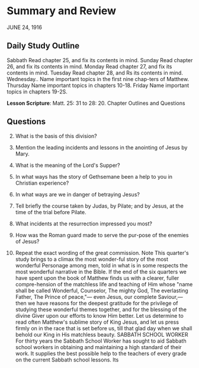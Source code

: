 # Summary and Review
JUNE 24, 1916

## Daily Study Outline

Sabbath Read chapter 25, and fix its contents in mind. Sunday Read chapter 26, and fix its contents in mind. Monday Read chapter 27, and fix its contents in mind. Tuesday Read chapter 28, and Rs its contents in mind. Wednesday.. Name important topics in the first nine chap-ters of Matthew. Thursday Name important topics in chapters 10-18. Friday Name important topics in chapters 19-2S.

**Lesson Scripture**: Matt. 25: 31 to 28: 20. Chapter Outlines and Questions

## Questions

2. What is the basis of this division?

1. Mention the leading incidents and lessons in the anointing of Jesus by Mary.

2. What is the meaning of the Lord's Supper?

3. In what ways has the story of Gethsemane been a help to you in Christian experience?

4. In what ways are we in danger of betraying Jesus?

1. Tell briefly the course taken by Judas, by Pilate; and by Jesus, at the time of the trial before Pilate.

1. What incidents at the resurrection impressed you most?

2. How was the Roman guard made to serve the pur-pose of the enemies of Jesus?

3. Repeat the exact wording of the great commission. Note This quarter's study brings to a climax the most wonder-ful story of the most wonderful Personage among men, told in what is in some respects the most wonderful narrative in the Bible. If the end of the six quarters we have spent upon the book of Matthew finds us with a clearer, fuller compre-hension of the matchless life and teaching of Him whose "name shall be called Wonderful, Counselor, The mighty God, The everlasting Father, The Prince of peace,"— even Jesus, our complete Saviour,— then we have reasons for the deepest gratitude for the privilege of studying these wonderful themes together, and for the blessing of the divine Giver upon our efforts to know Him better. Let us determine to read often Matthew's sublime story of King Jesus, and let us press firmly on in the race that is set before us, till that glad day when we shall behold our King in His matchless beauty. SABBATH SCHOOL WORKER For thirty years the Sabbath School Worker has sought to aid Sabbath school workers in obtaining and maintaining a high standard of their work. It supplies the best possible help to the teachers of every grade on the current Sabbath school lessons. Its

